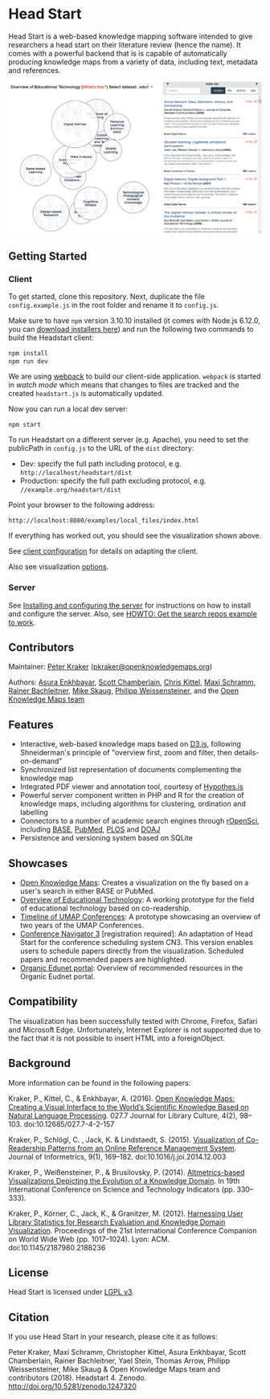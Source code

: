 # Head Start

Head Start is a web-based knowledge mapping software intended to give researchers  a head start on their literature review (hence the name). It comes with a powerful backend that is is capable of automatically producing knowledge maps from a variety of data, including text, metadata and references.

![Head Start](headstart.png)

## Getting Started

### Client
To get started, clone this repository. Next, duplicate the file `config.example.js` in the root folder and rename it to `config.js`. 

Make sure to have `npm` version 3.10.10 installed (it comes with Node.js 6.12.0, you can [download installers here](https://nodejs.org/dist/latest-v6.x/)) and run the following two commands to build the Headstart client:

    npm install
    npm run dev

We are using [webpack](https://webpack.github.io/) to build our client-side application. `webpack` is started in *watch mode* which means that changes to files are tracked and the created `headstart.js` is automatically updated.

Now you can run a local dev server:

	npm start

To run Headstart on a different server (e.g. Apache), you need to set the publicPath in `config.js` to the URL of the `dist` directory:
* Dev: specify the full path including protocol, e.g. `http://localhost/headstart/dist`
* Production: specify the full path excluding protocol, e.g. `//example.org/headstart/dist`
    
Point your browser to the following address:

	http://localhost:8080/examples/local_files/index.html

If everything has worked out, you should see the visualization shown above.

See [client configuration](doc/README.md) for details on adapting the client.

 Also see visualization [options](doc/README.md#visualisation-settings).

### Server

See [Installing and configuring the server](doc/server_config.md) for instructions on how to install and configure the server. Also, see [HOWTO: Get the search repos example to work](doc/howto_search_repos.md).

## Contributors

Maintainer: [Peter Kraker](https://github.com/pkraker) ([pkraker@openknowledgemaps.org](mailto:pkraker@openknowledgemaps.org))

Authors: [Asura Enkhbayar](https://github.com/Bubblbu), [Scott Chamberlain](https://github.com/sckott), [Chris Kittel](https://github.com/chreman), [Maxi Schramm](https://github.com/tanteuschi), [Rainer Bachleitner](https://github.com/rbachleitner), [Mike Skaug](https://github.com/mikeskaug), [Philipp Weissensteiner](https://github.com/wpp), and the [Open Knowledge Maps team](http://openknowledgemaps.org/team)


## Features

* Interactive, web-based knowledge maps based on [D3.js](https://d3js.org), following Shneiderman's principle of "overview first, zoom and filter, then details-on-demand"
* Synchronized list representation of documents complementing the knowledge map
* Integrated PDF viewer and annotation tool, courtesy of [Hypothes.is](https://hypothes.is)
* Powerful server component written in PHP and R for the creation of knowledge maps, including algorithms for clustering, ordination and labelling
* Connectors to a number of academic search engines through [rOpenSci](https://ropensci.org), including [BASE](https://base-search.net), [PubMed](https://www.ncbi.nlm.nih.gov/pubmed), [PLOS](https://plos.org) and [DOAJ](https://doaj.org)
* Persistence and versioning system based on SQLite


## Showcases

* [Open Knowledge Maps](http://openknowledgemaps.org/): Creates a visualization on the fly based on a user's search in either BASE or PubMed.
* [Overview of Educational Technology](http://openknowledgemaps.org/educational-technology): A working prototype for the field of educational technology based on co-readership.
* [Timeline of UMAP Conferences](http://stellar.know-center.tugraz.at/umap/): A prototype showcasing an overview of two years of the UMAP Conferences.
* [Conference Navigator 3](http://halley.exp.sis.pitt.edu/cn3/visualization.php?conferenceID=131) [registration required]: An adaptation of Head Start for the conference scheduling system CN3. This version enables users to schedule papers directly from the visualization. Scheduled papers and recommended papers are highlighted.
* [Organic Edunet portal](http://organic-edunet.eu/en/#/recommended): Overview of recommended resources in the Organic Eudnet portal.

## Compatibility

The visualization has been successfully tested with Chrome, Firefox, Safari and Microsoft Edge. Unfortunately, Internet Explorer is not supported due to the fact that it is not possible to insert HTML into a foreignObject.

## Background

More information can be found in the following papers:

Kraker, P., Kittel, C., & Enkhbayar, A. (2016). [Open Knowledge Maps: Creating a Visual Interface to the World’s Scientific Knowledge Based on Natural Language Processing](http://0277.ch/ojs/index.php/cdrs_0277/article/view/157/355). 027.7 Journal for Library Culture, 4(2), 98–103. doi:10.12685/027.7-4-2-157

Kraker, P., Schlögl, C. , Jack, K. & Lindstaedt, S. (2015). [Visualization of Co-Readership Patterns from an Online Reference Management System](http://arxiv.org/abs/1409.0348). Journal of Informetrics, 9(1), 169–182. doi:10.1016/j.joi.2014.12.003

Kraker, P., Weißensteiner, P., & Brusilovsky, P. (2014). [Altmetrics-based Visualizations Depicting the Evolution of a Knowledge Domain](http://know-center.tugraz.at/download_extern/papers/sti_visualization_evolution_kraker_etal.pdf). In 19th International Conference on Science and Technology Indicators (pp. 330–333).

Kraker, P., Körner, C., Jack, K., & Granitzer, M. (2012). [Harnessing User Library Statistics for Research Evaluation and Knowledge Domain Visualization](http://know-center.tugraz.at/download_extern/papers/user_library_statistics.pdf). Proceedings of the 21st International Conference Companion on World Wide Web (pp. 1017–1024). Lyon: ACM. doi:10.1145/2187980.2188236


## License
Head Start is licensed under [LGPL v3](http://www.gnu.org/copyleft/lesser.html).


## Citation
If you use Head Start in your research, please cite it as follows:

Peter Kraker, Maxi Schramm, Christopher Kittel, Asura Enkhbayar, Scott Chamberlain, Rainer Bachleitner, Yael Stein, Thomas Arrow, Philipp Weissensteiner, Mike Skaug & Open Knowledge Maps team and contributors (2018). Headstart 4. Zenodo. http://doi.org/10.5281/zenodo.1247320
